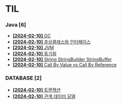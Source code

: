 # TIL
 
### Java [6]
- [**[2024-02-10]**  GC](https://github.com/A-lass/TIL/blob/main/Java/GC.md)
- [**[2024-02-10]**  추상클래스와 인터페이스](https://github.com/A-lass/TIL/blob/main/Java/추상클래스와_인터페이스.md)
- [**[2024-02-10]**  JVM](https://github.com/A-lass/TIL/blob/main/Java/JVM.md)
- [**[2024-02-10]**  동기화](https://github.com/A-lass/TIL/blob/main/Java/동기화.md)
- [**[2024-02-10]**  String StringBuilder StringBuffer](https://github.com/A-lass/TIL/blob/main/Java/String_StringBuilder_StringBuffer.md)
- [**[2024-02-10]**  Call By Value vs Call By Reference](https://github.com/A-lass/TIL/blob/main/Java/Call_By_Value_vs_Call_By_Reference.md)
### DATABASE [2]
- [**[2024-02-10]**  트랜잭션](https://github.com/A-lass/TIL/blob/main/DATABASE/트랜잭션.md)
- [**[2024-02-10]**  관계 데이터 모델](https://github.com/A-lass/TIL/blob/main/DATABASE/관계_데이터_모델.md)
